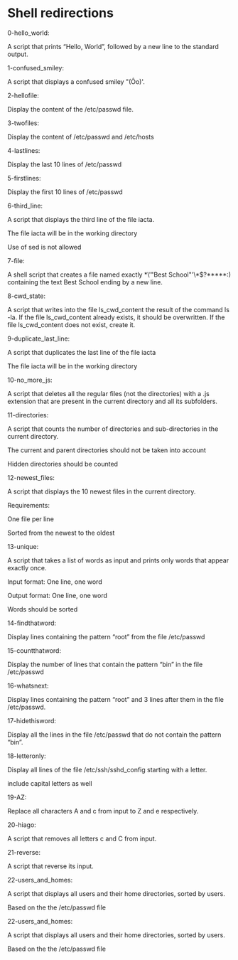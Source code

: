 # Shell redirections

0-hello_world:

 A script that prints “Hello, World”, followed by a new line to the standard output.



1-confused_smiley:

A script that displays a confused smiley "(Ôo)'.



2-hellofile:

Display the content of the /etc/passwd file.



3-twofiles:

Display the content of /etc/passwd and /etc/hosts



4-lastlines:

Display the last 10 lines of /etc/passwd



5-firstlines:

Display the first 10 lines of /etc/passwd



6-third_line:

A script that displays the third line of the file iacta.



The file iacta will be in the working directory



Use of sed is not allowed



7-file:

A shell script that creates a file named exactly \*\\'"Best School"\'\\*$\?\*\*\*\*\*:) containing the text Best School ending by a new line.



8-cwd_state:

A script that writes into the file ls_cwd_content the result of the command ls -la. If the file ls_cwd_content already exists, it should be overwritten. If the file ls_cwd_content does not exist, create it.



9-duplicate_last_line:

A script that duplicates the last line of the file iacta



The file iacta will be in the working directory



10-no_more_js:

A script that deletes all the regular files (not the directories) with a .js extension that are present in the current directory and all its subfolders.



11-directories:

A script that counts the number of directories and sub-directories in the current directory.



The current and parent directories should not be taken into account

Hidden directories should be counted



12-newest_files:

A script that displays the 10 newest files in the current directory.



Requirements:



One file per line

Sorted from the newest to the oldest



13-unique:

A script that takes a list of words as input and prints only words that appear exactly once.



Input format: One line, one word

Output format: One line, one word

Words should be sorted



14-findthatword:

Display lines containing the pattern “root” from the file /etc/passwd



15-countthatword:

Display the number of lines that contain the pattern “bin” in the file /etc/passwd



16-whatsnext:

Display lines containing the pattern “root” and 3 lines after them in the file /etc/passwd.



17-hidethisword:

Display all the lines in the file /etc/passwd that do not contain the pattern “bin”.



18-letteronly:

Display all lines of the file /etc/ssh/sshd_config starting with a letter.



include capital letters as well



19-AZ:

Replace all characters A and c from input to Z and e respectively.



20-hiago:

A script that removes all letters c and C from input.



21-reverse:

A script that reverse its input.



22-users_and_homes:

A script that displays all users and their home directories, sorted by users.



Based on the the /etc/passwd file



22-users_and_homes:

A script that displays all users and their home directories, sorted by users.



Based on the the /etc/passwd file
